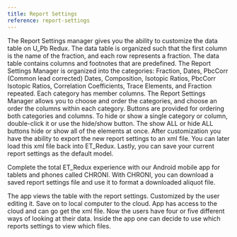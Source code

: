 ```yaml
---
title: Report Settings
reference: report-settings
---
```


The Report Settings manager gives you the ability to customize the data table on U_Pb Redux. The data table is organized such that the first column is the name of the fraction, and each row represents a fraction.  The data table contains columns and footnotes that are predefined. The Report Settings Manager is organized into the categories: Fraction, Dates, PbcCorr (Common lead corrected) Dates, Composition, Isotopic Ratios, PbcCorr Isotopic Ratios, Correlation Coefficients, Trace Elements, and Fraction repeated. Each category has member columns. The Report Settings Manager allows you to choose and order the categories, and choose an order the columns within each category. Buttons are provided for ordering both categories and columns. To hide or show a single category or column, double-click it or use the hide/show button.  The show ALL or hide ALL buttons hide or show all of the elements at once. After customization you have the ability to export the new report settings to an xml file. You can later load this xml file back into ET_Redux. Lastly, you can save your current report settings as the default model. 

Complete the total ET_Redux experience with our Android mobile app for tablets and phones called CHRONI. With CHRONI, you can download a saved report settings file and use it to format a downloaded aliquot file. 

The app views the table with the report settings.  Customized by the user editing it. Save on to local computer to the cloud. App has access to the cloud and can go get the xml file. Now the users have four or five different ways of looking at their data. Inside the app one can decide to use which reports settings to view which files. 
